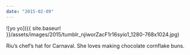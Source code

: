 ```yaml
---
date: "2015-02-09"
---
```


![yo yo]({{ site.baseurl }}/assets/images/2015/tumblr_njiworZacF1r16syio1_1280-768x1024.jpg)

Riu’s chef’s hat for Carnaval. She loves making chocolate cornflake buns.
